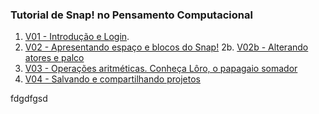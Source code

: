 ### Tutorial de Snap! no Pensamento Computacional



1. [V01 - Introdução e Login](https://www.loom.com/share/e9fd905057b34b20ba76c67468e94d19).
2. [V02 - Apresentando espaço e blocos do Snap!](https://www.loom.com/share/2542f5386b154cc9bfc48148d64b248e)
2b. [V02b - Alterando atores e palco](https://www.loom.com/share/18f5b024e38149bf8da29bb44920371e)
3. [V03 - Operações aritméticas. Conheça Lôro, o papagaio somador](https://www.loom.com/share/4e2b0cd121b2445ca76c670cfb858d3a)
4. [V04 - Salvando e compartilhando projetos](https://www.loom.com/share/f3e69749d281487592d85460d73e6e5a)

fdgdfgsd
